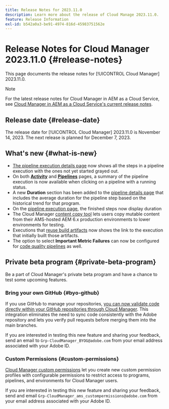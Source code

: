 ```yaml
---
title: Release Notes for 2023.11.0
description: Learn more about the release of Cloud Manage 2023.11.0.
feature: Release Information
exl-id: b542a0a3-be91-4974-816d-45983751562e
---
```

# Release Notes for Cloud Manager 2023.11.0 {#release-notes}

This page documents the release notes for [!UICONTROL Cloud Manager] 2023.11.0.

>[!NOTE]
>
>For the latest release notes for Cloud Manager in AEM as a Cloud Service, see [Cloud Manager in AEM as a Cloud Service's current release notes](https://experienceleague.adobe.com/en/docs/experience-manager-cloud-service/content/release-notes/cloud-manager/current).

## Release date {#release-date}

The release date for [!UICONTROL Cloud Manager] 2023.11.0 is November 14, 2023. The next release is planned for December 7, 2023.

## What's new {#what-is-new}

* [The pipeline execution details page](/help/using/managing-pipelines.md#view-details) now shows all the steps in a pipeline execution with the ones not yet started grayed out.
* On both **[Activity](/help/using/managing-pipelines.md#activity)** and **[Pipelines](/help/using/managing-pipelines.md#pipelines)** pages, a summary of the pipeline execution is now available when clicking on a pipeline with a running status.
* A new **Duration** section has been added to the [pipeline details page](/help/using/managing-pipelines.md#view-details) that includes the average duration for the pipeline step based on the historical trend for that program.
* On the [pipeline execution page](/help/using/managing-pipelines.md#activity-window), the finished steps now display duration
* The Cloud Manager [content copy tool](/help/using/content-copy.md) lets users copy mutable content from their AMS-hosted AEM 6.x production environments to lower environments for testing.
* Executions that [reuse build artifacts](/help/getting-started/project-setup.md#build-artifact-reuse) now shows the link to the execution that initially built those artifacts. 
* The option to select **Important Metric Failures** can now be configured for [code quality pipelines](/help/using/non-production-pipelines.md) as well.

## Private beta program {#private-beta-program}

Be a part of Cloud Manager's private beta program and have a chance to test some upcoming features.

### Bring your own GitHub {#byo-github}

If you use GitHub to manage your repositories, [you can now validate code directly within your GitHub repositories through Cloud Manager](/help/managing-code/private-repositories.md). This integration eliminates the need to sync code consistently with the Adobe repository and lets you verify pull requests before merging them into the main branches.

If you are interested in testing this new feature and sharing your feedback, send an email to `Grp-CloudManager_BYOG@adobe.com` from your email address associated with your Adobe ID.

### Custom Permissions {#custom-permissions}

[Cloud Manager custom permissions](/help/using/custom-permissions.md) let you create new custom permission profiles with configurable permissions to restrict access to programs, pipelines, and environments for Cloud Manager users.

If you are interested in testing this new feature and sharing your feedback, send and email `Grp-CloudManager_ams_custompermissions@adobe.com` from your email address associated with your Adobe ID.
